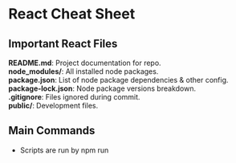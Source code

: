 # React Cheat Sheet
## Important React Files
**README.md**: Project documentation for repo.  
**node_modules/**: All installed node packages.  
**package.json**: List of node package dependencies & other config.  
**package-lock.json**: Node package versions breakdown.  
**.gitignore**: Files ignored during commit.  
**public/**: Development files.  


## Main Commands
- Scripts are run by npm run <script>.
- Scripts names are defined in package.json.
- *run* can be omitted for **start** and **test** commands.
  
Creates react application
```
npx create-react-app <app name>
```

Runs development server in http://localhost:3000
```
npm start
```
Run the tests
```
npm test
```
Build the application for production
```
npm run build
```
## Props
src/App.js
```javascript
const App = () => {
  const computers = ["Mac", "Asus", "Razer", "Dell", "Lenovo"];
  
  
  return (
    <div>
      <List items={computers} />  
    </div>
  );
}
```

src/List.js
```javascript
const List = (props) => {

  return (
    <p>{props.items[0]}</p>
  );
}
```

## State



## Notes
